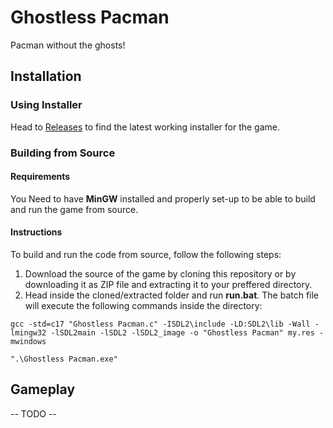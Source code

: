 # Ghostless Pacman
Pacman without the ghosts!

## Installation
### Using Installer
Head to [Releases](https://github.com/D4N13LxD4V1D/ghostless-pacman-gui/releases "Ghostless Pacman Releases") to find the latest working installer for the game.

### Building from Source
#### Requirements
You Need to have **MinGW** installed and properly set-up to be able to build and run the game from source.

#### Instructions
To build and run the code from source, follow the following steps:
1. Download the source of the game by cloning this repository or by downloading it as ZIP file and extracting it to your preffered directory.
2. Head inside the cloned/extracted folder and run **run.bat**. The batch file will execute the following commands inside the directory:
```batch
gcc -std=c17 "Ghostless Pacman.c" -ISDL2\include -LD:SDL2\lib -Wall -lmingw32 -lSDL2main -lSDL2 -lSDL2_image -o "Ghostless Pacman" my.res -mwindows

".\Ghostless Pacman.exe"
``` 

## Gameplay
-- TODO --
